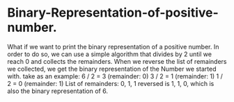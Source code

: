 # Binary-Representation-of-positive-number.
What if we want to print the binary representation of a positive number. In order to do so, we can use a simple algorithm that divides by 2 until we reach 0 and collects the remainders. When we reverse the list of remainders we collected, we get the binary representation of the Number we started with.
take as an example:
6 / 2 = 3 (remainder: 0)
3 / 2 = 1 (remainder: 1)
1 / 2 = 0 (remainder: 1)
List of remainders: 0, 1, 1
reversed is 1, 1, 0, which is also the binary representation of 6.
